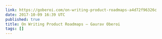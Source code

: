 ```yaml
---
link: https://goberoi.com/on-writing-product-roadmaps-a4d72f96326c
date: 2017-10-09 16:39 UTC
published: true
title: On Writing Product Roadmaps – Gaurav Oberoi
tags: []
---
```



